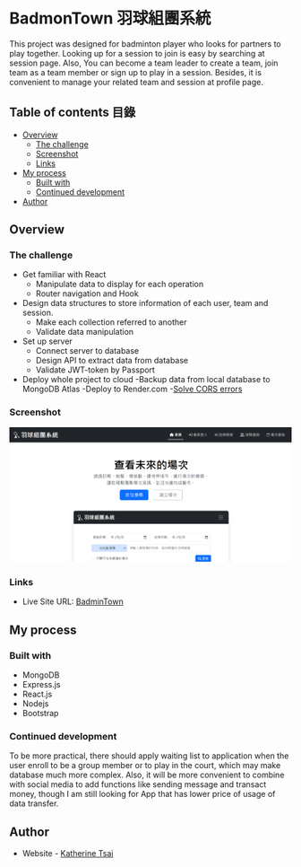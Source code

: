 # BadmonTown 羽球組團系統

This project was designed for badminton player who looks for partners to play together. Looking up for a session to join is easy by searching at session page. Also, You can become a team leader to create a team, join team as a team member or sign up to play in a session. Besides, it is convenient to manage your related team and session at profile page.

## Table of contents 目錄

- [Overview](#overview)
  - [The challenge](#the-challenge)
  - [Screenshot](#screenshot)
  - [Links](#links)
- [My process](#my-process)
  - [Built with](#built-with)
  - [Continued development](#continued-development)
- [Author](#author)

## Overview

### The challenge

- Get familiar with React
  - Manipulate data to display for each operation
  - Router navigation and Hook
- Design data structures to store information of each user, team and session.
  - Make each collection referred to another
  - Validate data manipulation
- Set up server
  - Connect server to database
  - Design API to extract data from database
  - Validate JWT-token by Passport
- Deploy whole project to cloud
  -Backup data from local database to MongoDB Atlas
  -Deploy to Render.com
  -[Solve CORS errors](https://community.render.com/t/no-access-control-allow-origin-header/12947)

### Screenshot

![Homepage](./client/src/images/demo06.png "Homepage")

### Links

- Live Site URL: [BadminTown](https://badmintown.onrender.com/)

## My process

### Built with

- MongoDB
- Express.js
- React.js
- Nodejs
- Bootstrap

### Continued development

To be more practical, there should apply waiting list to application when the user enroll to be a group member or to play in the court, which may make database much more complex. Also, it will be more convenient to combine with social media to add functions like sending message and transact money, though I am still looking for App that has lower price of usage of data transfer.

## Author

- Website - [Katherine Tsai](https://github.com/ytsai4)
